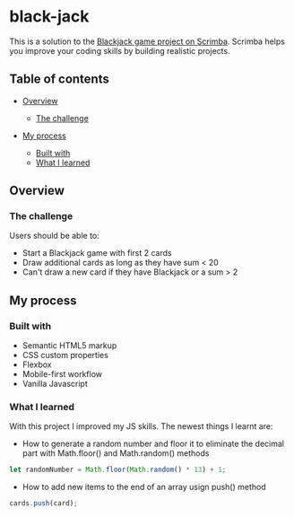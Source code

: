 # black-jack

This is a solution to the [Blackjack game project on Scrimba](https://scrimba.com/learn/learnjavascript/). Scrimba helps you improve your coding skills by building realistic projects.

## Table of contents

- [Overview](#overview)
  - [The challenge](#the-challenge)
 
 
- [My process](#my-process)
  - [Built with](#built-with)
  - [What I learned](#what-i-learned)

## Overview

### The challenge

Users should be able to:

- Start a Blackjack game with first 2 cards
- Draw additional cards as long as they have sum < 20
- Can't draw a new card if they have Blackjack or a sum > 2

## My process

### Built with

- Semantic HTML5 markup
- CSS custom properties
- Flexbox
- Mobile-first workflow
- Vanilla Javascript

### What I learned

With this project I improved my JS skills. The newest things I learnt are:

- How to generate a random number and floor it to eliminate the decimal part with Math.floor() and Math.random() methods

```js
let randomNumber = Math.floor(Math.random() * 13) + 1;
```

- How to add new items to the end of an array usign push() method

```js
cards.push(card);
```
